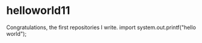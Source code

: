 # helloworld11
Congratulations, the first repositories  I write.
import
system.out.printf("hello world");

